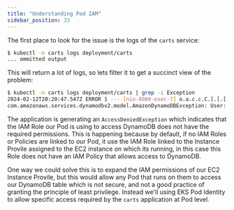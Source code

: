 ```yaml
---
title: "Understanding Pod IAM"
sidebar_position: 33
---
```


The first place to look for the issue is the logs of the `carts` service:

```bash
$ kubectl -n carts logs deployment/carts
... ommitted output
```

This will return a lot of logs, so lets filter it to get a succinct view of the problem:

```bash
$ kubectl -n carts logs deployment/carts | grep -i Exception
2024-02-12T20:20:47.547Z ERROR 1 --- [nio-8080-exec-7] o.a.c.c.C.[.[.[.[dispatcherServlet]      : Servlet.service() for servlet [dispatcherServlet] in context with path [] threw exception [Request processing failed: com.amazonaws.services.dynamodbv2.model.AmazonDynamoDBException: User: arn:aws:sts::123456789000:assumed-role/eksctl-eks-workshop-nodegroup-defa-NodeInstanceRole-Q1p0w2o9e3i8/i-0p1qaz2wsx3edc4rfv is not authorized to perform: dynamodb:Query on resource: arn:aws:dynamodb:us-west-2:123456789000:table/Items/index/idx_global_customerId because no identity-based policy allows the dynamodb:Query action (Service: AmazonDynamoDBv2; Status Code: 400; Error Code: AccessDeniedException; Request ID: MA54K0UDUOCLJ96UP6PT76VTBBVV4KQNSO5AEMVJF66Q9ASUAAJG; Proxy: null)] with root cause
com.amazonaws.services.dynamodbv2.model.AmazonDynamoDBException: User: arn:aws:sts::123456789000:assumed-role/eksctl-eks-workshop-nodegroup-defa-NodeInstanceRole-Q1p0w2o9e3i8/i-0p1qaz2wsx3edc4rfv is not authorized to perform: dynamodb:Query on resource: arn:aws:dynamodb:us-west-2:123456789000:table/Items/index/idx_global_customerId because no identity-based policy allows the dynamodb:Query action (Service: AmazonDynamoDBv2; Status Code: 400; Error Code: AccessDeniedException; Request ID: MA54K0UDUOCLJ96UP6PT76VTBBVV4KQNSO5AEMVJF66Q9ASUAAJG; Proxy: null)
```

The application is generating an `AccessDeniedException` which indicates that the IAM Role our Pod is using to access DynamoDB does not have the required permissions. This is happening because by default, if no IAM Roles or Policies are linked to our Pod, it use the IAM Role linked to the Instance Provile assigned to the EC2 instance on which its running, in this case this Role does not have an IAM Policy that allows access to DynamoDB.

One way we could solve this is to expand the IAM permissions of our EC2 Instance Provile, but this would allow any Pod that runs on them to access our DynamoDB table which is not secure, and not a good practice of granting the principle of least privilege. Instead we'll using EKS Pod Identity to allow specific access required by the `carts` application at Pod level.

